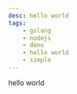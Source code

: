 ```yaml
---
desc: hello world
tags:
    - golang
    - nodejs
    - deno
    - hello world
    - simple
---
```


hello world
